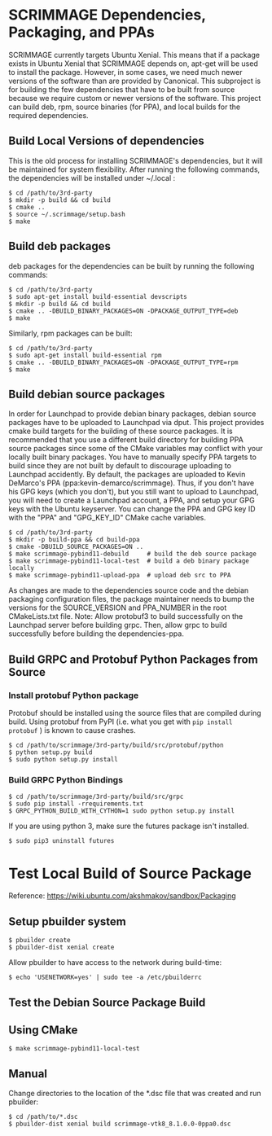 # SCRIMMAGE Dependencies, Packaging, and PPAs

SCRIMMAGE currently targets Ubuntu Xenial. This means that if a package exists
in Ubuntu Xenial that SCRIMMAGE depends on, apt-get will be used to install the
package. However, in some cases, we need much newer versions of the software
than are provided by Canonical. This subproject is for building the few
dependencies that have to be built from source because we require custom or
newer versions of the software. This project can build deb, rpm, source
binaries (for PPA), and local builds for the required dependencies.

## Build Local Versions of dependencies

This is the old process for installing SCRIMMAGE's dependencies, but it will be
maintained for system flexibility. After running the following commands, the
dependencies will be installed under ~/.local :

    $ cd /path/to/3rd-party
    $ mkdir -p build && cd build
    $ cmake ..
    $ source ~/.scrimmage/setup.bash
    $ make

## Build deb packages

deb packages for the dependencies can be built by running the following
commands:

    $ cd /path/to/3rd-party
    $ sudo apt-get install build-essential devscripts
    $ mkdir -p build && cd build
    $ cmake .. -DBUILD_BINARY_PACKAGES=ON -DPACKAGE_OUTPUT_TYPE=deb
    $ make

Similarly, rpm packages can be built:

    $ cd /path/to/3rd-party
    $ sudo apt-get install build-essential rpm
    $ cmake .. -DBUILD_BINARY_PACKAGES=ON -DPACKAGE_OUTPUT_TYPE=rpm
    $ make

## Build debian source packages

In order for Launchpad to provide debian binary packages, debian source
packages have to be uploaded to Launchpad via dput. This project provides cmake
build targets for the building of these source packages. It is recommended that
you use a different build directory for building PPA source packages since some
of the CMake variables may conflict with your locally built binary
packages. You have to manually specify PPA targets to build since they are not
built by default to discourage uploading to Launchpad accidently. By default,
the packages are uploaded to Kevin DeMarco's PPA
(ppa:kevin-demarco/scrimmage). Thus, if you don't have his GPG keys (which you
don't), but you still want to upload to Launchpad, you will need to create a
Launchpad account, a PPA, and setup your GPG keys with the Ubuntu
keyserver. You can change the PPA and GPG key ID with the "PPA" and
"GPG\_KEY\_ID" CMake cache variables.

    $ cd /path/to/3rd-party
    $ mkdir -p build-ppa && cd build-ppa
    $ cmake -DBUILD_SOURCE_PACKAGES=ON ..
    $ make scrimmage-pybind11-debuild     # build the deb source package
    $ make scrimmage-pybind11-local-test  # build a deb binary package locally
    $ make scrimmage-pybind11-upload-ppa  # upload deb src to PPA
        
As changes are made to the dependencies source code and the debian packaging
configuration files, the package maintainer needs to bump the versions for the
SOURCE\_VERSION and PPA\_NUMBER in the root CMakeLists.txt file. Note: Allow
protobuf3 to build successfully on the Launchpad server before building
grpc. Then, allow grpc to build successfully before building the
dependencies-ppa.

## Build GRPC and Protobuf Python Packages from Source

### Install protobuf Python package

Protobuf should be installed using the source files that are compiled during
build.  Using protobuf from PyPI (i.e. what you get with `pip install protobuf`
) is known to cause crashes.

    $ cd /path/to/scrimmage/3rd-party/build/src/protobuf/python
    $ python setup.py build
    $ sudo python setup.py install

### Build GRPC Python Bindings

    $ cd /path/to/scrimmage/3rd-party/build/src/grpc
    $ sudo pip install -rrequirements.txt
    $ GRPC_PYTHON_BUILD_WITH_CYTHON=1 sudo python setup.py install

If you are using python 3, make sure the futures package isn't installed.

    $ sudo pip3 uninstall futures

# Test Local Build of Source Package

Reference: https://wiki.ubuntu.com/akshmakov/sandbox/Packaging

## Setup pbuilder system

    $ pbuilder create
    $ pbuilder-dist xenial create

Allow pbuilder to have access to the network during build-time:

    $ echo 'USENETWORK=yes' | sudo tee -a /etc/pbuilderrc

## Test the Debian Source Package Build

## Using CMake

    $ make scrimmage-pybind11-local-test

## Manual
Change directories to the location of the *.dsc file that was created and run
pbuilder:

    $ cd /path/to/*.dsc
    $ pbuilder-dist xenial build scrimmage-vtk8_8.1.0.0-0ppa0.dsc
    
